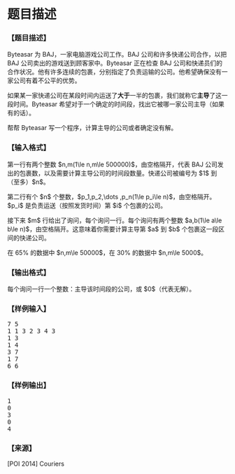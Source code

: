 # 题目描述


<h3>
【题目描述】
</h3>
<p>
Byteasar 为 BAJ，一家电脑游戏公司工作。BAJ 公司和许多快递公司合作，以把 BAJ 公司卖出的游戏送到顾客家中。Byteasar 正在检查 BAJ 公司和快递员们的合作状况。他有许多连续的包裹，分别指定了负责运输的公司。他希望确保没有一家公司有着不公平的优势。
</p>
<p>
如果某一家快递公司在某段时间内运送了<strong>大于</strong>一半的包裹，我们就称它<strong>主导</strong>了这一段时间。Byteasar 希望对于一个确定的时间段，找出它被哪一家公司主导（如果有的话）。
</p>
<p>
帮帮 Byteasar 写一个程序，计算主导的公司或者确定没有解。
</p>
<h3>
【输入格式】
</h3>
<p>
第一行有两个整数 $n,m(1\le n,m\le 500000)$，由空格隔开，代表 BAJ 公司发出的包裹数，以及需要计算主导公司的时间段数量。快递公司被编号为 $1$ 到（至多）$n$。
</p>
<p>
第二行有个 $n$ 个整数，$p_1,p_2,\dots ,p_n(1\le p_i\le n)$，由空格隔开。$p_i$ 是负责运送（按照发货时间）第 $i$ 个包裹的公司。
</p>
<p>
接下来 $m$ 行给出了询问，每个询问一行。每个询问有两个整数 $a,b(1\le a\le b\le n)$，由空格隔开。这意味着你需要计算主导第 $a$ 到 $b$ 个包裹这一段区间的快递公司。
</p>
<p>
在 65% 的数据中 $n,m\le 50000$，在 30% 的数据中 $n,m\le 5000$。
</p>
<h3>
【输出格式】
</h3>
<p>
每个询问一行一个整数：主导该时间段的公司，或 $0$（代表无解）。
</p>
<h3>
【样例输入】
</h3>
<pre>7 5
1 1 3 2 3 4 3
1 3
1 4
3 7
1 7
6 6
</pre>
<h3>
【样例输出】
</h3>
<pre>1
0
3
0
4
</pre>
<h3>
【来源】
</h3>
<p>
[POI 2014] Couriers
</p>
